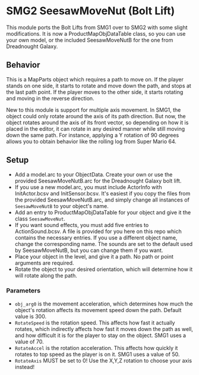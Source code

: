 # SMG2 SeesawMoveNut (Bolt Lift)

This module ports the Bolt Lifts from SMG1 over to SMG2 with some slight modifications. It is now a ProductMapObjDataTable class, so you can use your own model, or the included SeesawMoveNutB for the one from Dreadnought Galaxy.

## Behavior

This is a MapParts object which requires a path to move on. If the player stands on one side, it starts to rotate and move down the path, and stops at the last path point. If the player moves to the other side, it starts rotating and moving in the reverse direction.

New to this module is support for multiple axis movement. In SMG1, the object could only rotate around the axis of its path direction. But now, the object rotates around the axis of its front vector, so depending on how it is placed in the editor, it can rotate in any desired manner while still moving down the same path. For instance, applying a Y rotation of 90 degrees allows you to obtain behavior like the rolling log from Super Mario 64.

## Setup

- Add a model.arc to your ObjectData. Create your own or use the provided SeesawMoveNutB.arc for the Dreadnought Galaxy bolt lift.
- If you use a new model.arc, you must include ActorInfo with InitActor.bcsv and InitSensor.bcsv. It's easiest if you copy the files from the provided SeesawMoveNutB.arc, and simply change all instances of `SeesawMoveNutB` to your object's name.
- Add an entry to ProductMapObjDataTable for your object and give it the class `SeesawMoveNut`.
- If you want sound effects, you must add five entries to ActionSound.bcsv. A file is provided for you here on this repo which contains the necessary entries. If you use a different object name, change the corresponding name. The sounds are set to the default used by SeesawMoveNutB, but you can change them if you want.
- Place your object in the level, and give it a path. No path or point arguments are required.
- Rotate the object to your desired orientation, which will determine how it will rotate along the path.

### Parameters
- `obj_arg0` is the movement acceleration, which determines how much the object's rotation affects its movement speed down the path. Default value is 300.
- `RotateSpeed` is the rotation speed. This affects how fast it actually rotates, which indirectly affects how fast it moves down the path as well, and how difficult it is for the player to stay on the object. SMG1 uses a value of 70.
- `RotateAccel` is the rotation acceleration. This affects how quickly it rotates to top speed as the player is on it. SMG1 uses a value of 50.
- `RotateAxis` MUST be set to 0! Use the X,Y,Z rotation to choose your axis instead!
